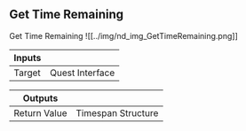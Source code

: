 ## Get Time Remaining
Get Time Remaining
![[../img/nd_img_GetTimeRemaining.png]]

|Inputs||
|--|--|
| Target | Quest Interface |

|Outputs||
|--|--|
| Return Value | Timespan Structure |

